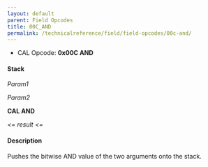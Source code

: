```yaml
---
layout: default
parent: Field Opcodes
title: 00C_AND
permalink: /technicalreference/field/field-opcodes/00c-and/
---
```


-   CAL Opcode: **0x00C AND**

#### Stack

  
*Param1*

*Param2*

**CAL AND**

*&lt;= result &lt;=*

#### Description

Pushes the bitwise AND value of the two arguments onto the stack.
